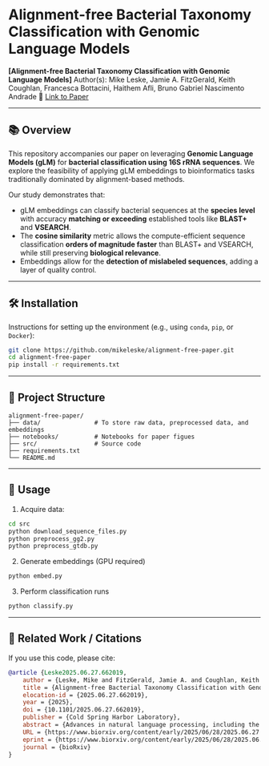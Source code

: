# Alignment-free Bacterial Taxonomy Classification with Genomic Language Models

**\[Alignment-free Bacterial Taxonomy Classification with Genomic Language Models]**
Author(s): Mike Leske, Jamie A. FitzGerald, Keith Coughlan, Francesca Bottacini, Haithem Afli, Bruno Gabriel Nascimento Andrade
📄 [Link to Paper](https://www.biorxiv.org/content/10.1101/2025.06.27.662019v1)

---

## 📚 Overview

This repository accompanies our paper on leveraging **Genomic Language Models (gLM)** for **bacterial classification using 16S rRNA sequences**. We explore the feasibility of applying gLM embeddings to bioinformatics tasks traditionally dominated by alignment-based methods.

Our study demonstrates that:

* gLM embeddings can classify bacterial sequences at the **species level** with accuracy **matching or exceeding** established tools like **BLAST+** and **VSEARCH**.
* The **cosine similarity** metric allows the compute-efficient sequence classification **orders of magnitude faster** than BLAST+ and VSEARCH, while still preserving **biological relevance**.
* Embeddings allow for the **detection of mislabeled sequences**, adding a layer of quality control.

---

## 🛠️ Installation

Instructions for setting up the environment (e.g., using `conda`, `pip`, or `Docker`):

```bash
git clone https://github.com/mikeleske/alignment-free-paper.git
cd alignment-free-paper
pip install -r requirements.txt
```

---

## 📂 Project Structure

```
alignment-free-paper/
├── data/               # To store raw data, preprocessed data, and embeddings
├── notebooks/          # Notebooks for paper figues
├── src/                # Source code
├── requirements.txt
└── README.md
```

---

## 🚀 Usage

1. Acquire data:

```bash
cd src
python download_sequence_files.py
python preprocess_gg2.py
python preprocess_gtdb.py
```

2. Generate embeddings (GPU required)

```bash
python embed.py
```

3. Perform classification runs

```bash
python classify.py
```

---

## 📎 Related Work / Citations

If you use this code, please cite:

```bibtex
@article {Leske2025.06.27.662019,
	author = {Leske, Mike and FitzGerald, Jamie A. and Coughlan, Keith and Bottacini, Francesca and Afli, Haithem and Andrade, Bruno Gabriel Nascimento},
	title = {Alignment-free Bacterial Taxonomy Classification with Genomic Language Models},
	elocation-id = {2025.06.27.662019},
	year = {2025},
	doi = {10.1101/2025.06.27.662019},
	publisher = {Cold Spring Harbor Laboratory},
	abstract = {Advances in natural language processing, including the ability to process long sequences, have paved the way for the development of Genomic Language Models (gLM). This study evaluates the feasibility of four models for bacterial classification using 16S rRNA sequences and demonstrates that gLM embeddings can be applied to effectively classify sequences at the species level, matching or outperforming the accuracy of established bioinformatics tools like BLAST+ and VSEARCH. We adopt cosine similarity as a computationally efficient metric, enabling classification orders of magnitude faster than current methods, and show that it carries biologically relevant signals. In addition, we demonstrate how sequence embeddings can be used to identify mislabeled sequences. Our findings place gLM embeddings as a promising alternative to traditional alignment-based methods, especially in large-scale applications such as metataxonomic assignments. Despite its wide potential, key challenges remain, including the sensitivity of embeddings to sequences of different lengths.Competing Interest StatementThe authors have declared no competing interest.European Commission, https://ror.org/00k4n6c32, 101182801},
	URL = {https://www.biorxiv.org/content/early/2025/06/28/2025.06.27.662019},
	eprint = {https://www.biorxiv.org/content/early/2025/06/28/2025.06.27.662019.full.pdf},
	journal = {bioRxiv}
}

```

